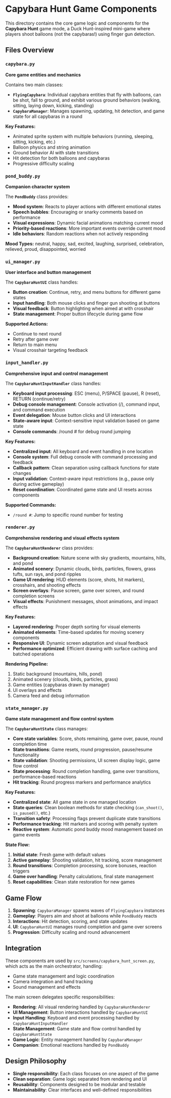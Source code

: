 # Capybara Hunt Game Components

This directory contains the core game logic and components for the **Capybara Hunt** game mode, a Duck Hunt-inspired mini-game where players shoot balloons (not the capybaras!) using finger gun detection.

## Files Overview

### `capybara.py`
**Core game entities and mechanics**

Contains two main classes:
- **`FlyingCapybara`**: Individual capybara entities that fly with balloons, can be shot, fall to ground, and exhibit various ground behaviors (walking, sitting, laying down, kicking, standing)
- **`CapybaraManager`**: Manages spawning, updating, hit detection, and game state for all capybaras in a round

**Key Features:**
- Animated sprite system with multiple behaviors (running, sleeping, sitting, kicking, etc.)
- Balloon physics and string animation
- Ground behavior AI with state transitions
- Hit detection for both balloons and capybaras
- Progressive difficulty scaling

### `pond_buddy.py`
**Companion character system**

The **`PondBuddy`** class provides:
- **Mood system**: Reacts to player actions with different emotional states
- **Speech bubbles**: Encouraging or snarky comments based on performance
- **Visual expressions**: Dynamic facial animations matching current mood
- **Priority-based reactions**: More important events override current mood
- **Idle behaviors**: Random reactions when not actively responding

**Mood Types:** neutral, happy, sad, excited, laughing, surprised, celebration, relieved, proud, disappointed, worried

### `ui_manager.py`
**User interface and button management**

The **`CapybaraHuntUI`** class handles:
- **Button creation**: Continue, retry, and menu buttons for different game states
- **Input handling**: Both mouse clicks and finger gun shooting at buttons
- **Visual feedback**: Button highlighting when aimed at with crosshair
- **State management**: Proper button lifecycle during game flow

**Supported Actions:**
- Continue to next round
- Retry after game over
- Return to main menu
- Visual crosshair targeting feedback

### `input_handler.py`
**Comprehensive input and control management**

The **`CapybaraHuntInputHandler`** class handles:
- **Keyboard input processing**: ESC (menu), P/SPACE (pause), R (reset), RETURN (continue/retry)
- **Debug console management**: Console activation (/), command input, and command execution
- **Event delegation**: Mouse button clicks and UI interactions
- **State-aware input**: Context-sensitive input validation based on game state
- **Console commands**: /round # for debug round jumping

**Key Features:**
- **Centralized input**: All keyboard and event handling in one location
- **Console system**: Full debug console with command processing and feedback
- **Callback pattern**: Clean separation using callback functions for state changes
- **Input validation**: Context-aware input restrictions (e.g., pause only during active gameplay)
- **Reset coordination**: Coordinated game state and UI resets across components

**Supported Commands:**
- `/round #`: Jump to specific round number for testing

### `renderer.py`
**Comprehensive rendering and visual effects system**

The **`CapybaraHuntRenderer`** class provides:
- **Background creation**: Nature scene with sky gradients, mountains, hills, and pond
- **Animated scenery**: Dynamic clouds, birds, particles, flowers, grass tufts, sun rays, and pond ripples
- **Game UI rendering**: HUD elements (score, shots, hit markers), crosshairs, and shooting effects
- **Screen overlays**: Pause screen, game over screen, and round completion screens
- **Visual effects**: Punishment messages, shoot animations, and impact effects

**Key Features:**
- **Layered rendering**: Proper depth sorting for visual elements
- **Animated elements**: Time-based updates for moving scenery components
- **Responsive UI**: Dynamic screen adaptation and visual feedback
- **Performance optimized**: Efficient drawing with surface caching and batched operations

**Rendering Pipeline:**
1. Static background (mountains, hills, pond)
2. Animated scenery (clouds, birds, particles, grass)
3. Game entities (capybaras drawn by manager)
4. UI overlays and effects
5. Camera feed and debug information

### `state_manager.py`
**Game state management and flow control system**

The **`CapybaraHuntState`** class manages:
- **Core state variables**: Score, shots remaining, game over, pause, round completion time
- **State transitions**: Game resets, round progression, pause/resume functionality
- **State validation**: Shooting permissions, UI screen display logic, game flow control
- **State processing**: Round completion handling, game over transitions, performance-based reactions
- **Hit tracking**: Round progress markers and performance analytics

**Key Features:**
- **Centralized state**: All game state in one managed location
- **State queries**: Clean boolean methods for state checking (`can_shoot()`, `is_paused()`, etc.)
- **Transition safety**: Processing flags prevent duplicate state transitions
- **Performance tracking**: Hit markers and scoring with penalty system
- **Reactive system**: Automatic pond buddy mood management based on game events

**State Flow:**
1. **Initial state**: Fresh game with default values
2. **Active gameplay**: Shooting validation, hit tracking, score management
3. **Round transitions**: Completion processing, score bonuses, reaction triggers
4. **Game over handling**: Penalty calculations, final state management
5. **Reset capabilities**: Clean state restoration for new games

## Game Flow

1. **Spawning**: `CapybaraManager` spawns waves of `FlyingCapybara` instances
2. **Gameplay**: Players aim and shoot at balloons while `PondBuddy` reacts
3. **Interactions**: Hit detection, scoring, and state updates
4. **UI**: `CapybaraHuntUI` manages round completion and game over screens
5. **Progression**: Difficulty scaling and round advancement

## Integration

These components are used by `src/screens/capybara_hunt_screen.py`, which acts as the main orchestrator, handling:
- Game state management and logic coordination  
- Camera integration and hand tracking
- Sound management and effects

The main screen delegates specific responsibilities:
- **Rendering**: All visual rendering handled by `CapybaraHuntRenderer`
- **UI Management**: Button interactions handled by `CapybaraHuntUI`
- **Input Handling**: Keyboard and event processing handled by `CapybaraHuntInputHandler`
- **State Management**: Game state and flow control handled by `CapybaraHuntState`
- **Game Logic**: Entity management handled by `CapybaraManager`
- **Companion**: Emotional reactions handled by `PondBuddy`

## Design Philosophy

- **Single responsibility**: Each class focuses on one aspect of the game
- **Clean separation**: Game logic separated from rendering and UI
- **Reusability**: Components designed to be modular and testable
- **Maintainability**: Clear interfaces and well-defined responsibilities